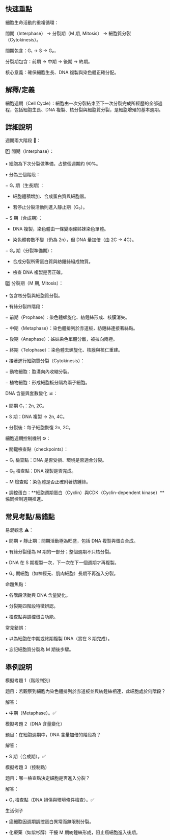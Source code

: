 ## 快速重點

細胞生命活動的重複循環：

間期（Interphase） → 分裂期（M 期, Mitosis） → 細胞質分裂（Cytokinesis）。

間期包含：G₁ → S → G₂，

分裂期包含：前期 → 中期 → 後期 → 終期。

核心意義：確保細胞生長、DNA 複製與染色體正確分配。


## 解釋/定義

細胞週期（Cell Cycle）：細胞由一次分裂結束至下一次分裂完成所經歷的全部過程，包括細胞生長、DNA 複製、核分裂與細胞質分裂，是細胞增殖的基本週期。


## 詳細說明

週期兩大階段 🔄：

1️⃣ 間期（Interphase）：

• 細胞為下次分裂做準備，占整個週期約 90%。

• 分為三個階段：

− G₁ 期（生長期）：

- 細胞體積增加、合成蛋白質與細胞器。

- 若停止分裂活動則進入靜止期（G₀）。

− S 期（合成期）：

- DNA 複製，染色體由一條變兩條姊妹染色單體。

- 染色體套數不變（仍為 2n），但 DNA 量加倍（由 2C → 4C）。

− G₂ 期（分裂準備期）：

- 合成分裂所需蛋白質與紡錘絲組成物質。

- 檢查 DNA 複製是否正確。

2️⃣ 分裂期（M 期, Mitosis）：

• 包含核分裂與細胞質分裂。

• 有絲分裂四階段：

− 前期（Prophase）：染色體螺旋化、紡錘絲形成、核膜消失。

− 中期（Metaphase）：染色體排列於赤道板，紡錘絲連接著絲點。

− 後期（Anaphase）：姊妹染色單體分離，被拉向兩極。

− 終期（Telophase）：染色體去螺旋化、核膜與核仁重建。

• 接著進行細胞質分裂（Cytokinesis）：

− 動物細胞：胞溝向內收縮分裂。

− 植物細胞：形成細胞板分隔為兩子細胞。

DNA 含量與套數變化 📊：

• 間期 G₁：2n, 2C。

• S 期：DNA 複製 → 2n, 4C。

• 分裂後：每子細胞恢復 2n, 2C。

細胞週期控制機制 ⚙️：

• 關鍵檢查點（checkpoints）：

− G₁ 檢查點：DNA 是否受損、環境是否適合分裂。

− G₂ 檢查點：DNA 複製是否完成。

− M 檢查點：染色體是否正確附著紡錘絲。

• 調控蛋白：**細胞週期蛋白（Cyclin）與CDK（Cyclin-dependent kinase）**協同控制週期推進。


## 常見考點/易錯點

易混觀念 ⚠️：

• 間期 ≠ 靜止期：間期活動極為旺盛，包括 DNA 複製與蛋白合成。

• 有絲分裂僅為 M 期的一部分；整個週期不只核分裂。

• DNA 在 S 期複製一次，下一次在下一個週期才再複製。

• G₀ 期細胞（如神經元、肌肉細胞）長期不再進入分裂。

命題焦點：

• 各階段活動與 DNA 含量變化。

• 分裂期四階段特徵辨認。

• 檢查點與調控蛋白功能。

常見錯誤：

• 以為細胞在中期或終期複製 DNA（實在 S 期完成）。

• 忘記細胞質分裂為 M 期後步驟。


## 舉例說明

模擬考題 1（階段判別）

題目：若觀察到細胞內染色體排列於赤道板並與紡錘絲相連，此細胞處於何階段？

解答：

• 中期（Metaphase）。✅

模擬考題 2（DNA 含量變化）

題目：在細胞週期中，DNA 含量加倍的階段為？

解答：

• S 期（合成期）。✅

模擬考題 3（控制點）

題目：哪一檢查點決定細胞是否進入分裂？

解答：

• G₁ 檢查點（DNA 損傷與環境條件檢查）。✅

生活例子

• 癌細胞因週期調控蛋白異常而無限制分裂。

• 化療藥（如紫杉醇）干擾 M 期紡錘絲形成，阻止癌細胞進入後期。
